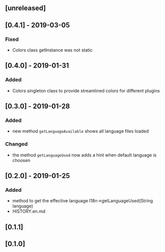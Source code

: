 ## [unreleased]

## [0.4.1] - 2019-03-05
### Fixed
- Colors class getInstance was not static

## [0.4.0] - 2019-01-31
### Added
- Colors singleton class to provide streamlined colors for different plugins

## [0.3.0] - 2019-01-28
### Added
- new method `getLanguageAvailable` shows all language files loaded
### Changed
- the method `getLanguageUsed` now adds a hint when default language is choosen

## [0.2.0] - 2019-01-25
### Added
- method to get the effective language I18n->getLanguageUsed(String language)
- HISTORY.en.md

## [0.1.1]
## [0.1.0]